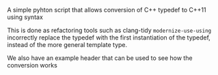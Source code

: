 A simple pyhton script that allows conversion of C++ typedef to C++11 using syntax

This is done as refactoring tools such as clang-tidy `modernize-use-using`
incorrectly replace the typedef with the first instantiation of the typedef,
instead of the more general template type.

We also have an example header that can be used to see how the conversion
works
